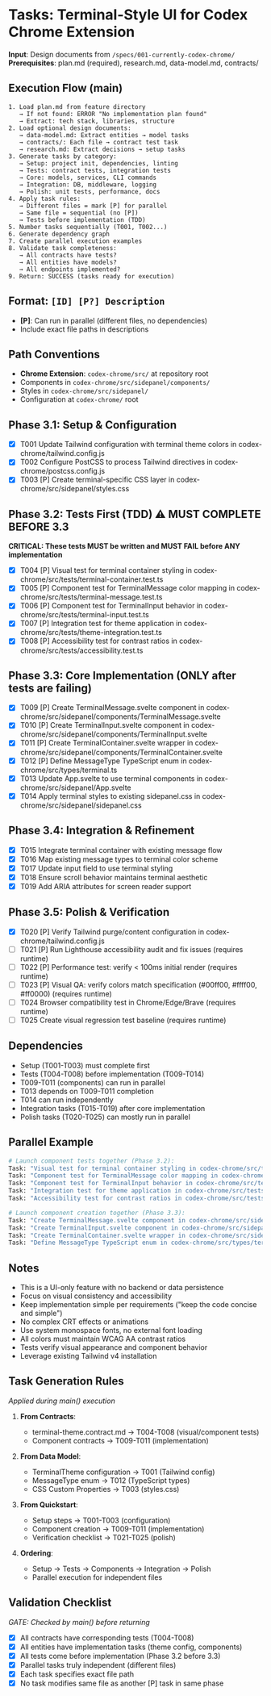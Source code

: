 # Tasks: Terminal-Style UI for Codex Chrome Extension

**Input**: Design documents from `/specs/001-currently-codex-chrome/`
**Prerequisites**: plan.md (required), research.md, data-model.md, contracts/

## Execution Flow (main)
```
1. Load plan.md from feature directory
   → If not found: ERROR "No implementation plan found"
   → Extract: tech stack, libraries, structure
2. Load optional design documents:
   → data-model.md: Extract entities → model tasks
   → contracts/: Each file → contract test task
   → research.md: Extract decisions → setup tasks
3. Generate tasks by category:
   → Setup: project init, dependencies, linting
   → Tests: contract tests, integration tests
   → Core: models, services, CLI commands
   → Integration: DB, middleware, logging
   → Polish: unit tests, performance, docs
4. Apply task rules:
   → Different files = mark [P] for parallel
   → Same file = sequential (no [P])
   → Tests before implementation (TDD)
5. Number tasks sequentially (T001, T002...)
6. Generate dependency graph
7. Create parallel execution examples
8. Validate task completeness:
   → All contracts have tests?
   → All entities have models?
   → All endpoints implemented?
9. Return: SUCCESS (tasks ready for execution)
```

## Format: `[ID] [P?] Description`
- **[P]**: Can run in parallel (different files, no dependencies)
- Include exact file paths in descriptions

## Path Conventions
- **Chrome Extension**: `codex-chrome/src/` at repository root
- Components in `codex-chrome/src/sidepanel/components/`
- Styles in `codex-chrome/src/sidepanel/`
- Configuration at `codex-chrome/` root

## Phase 3.1: Setup & Configuration
- [x] T001 Update Tailwind configuration with terminal theme colors in codex-chrome/tailwind.config.js
- [x] T002 Configure PostCSS to process Tailwind directives in codex-chrome/postcss.config.js
- [x] T003 [P] Create terminal-specific CSS layer in codex-chrome/src/sidepanel/styles.css

## Phase 3.2: Tests First (TDD) ⚠️ MUST COMPLETE BEFORE 3.3
**CRITICAL: These tests MUST be written and MUST FAIL before ANY implementation**
- [x] T004 [P] Visual test for terminal container styling in codex-chrome/src/tests/terminal-container.test.ts
- [x] T005 [P] Component test for TerminalMessage color mapping in codex-chrome/src/tests/terminal-message.test.ts
- [x] T006 [P] Component test for TerminalInput behavior in codex-chrome/src/tests/terminal-input.test.ts
- [x] T007 [P] Integration test for theme application in codex-chrome/src/tests/theme-integration.test.ts
- [x] T008 [P] Accessibility test for contrast ratios in codex-chrome/src/tests/accessibility.test.ts

## Phase 3.3: Core Implementation (ONLY after tests are failing)
- [x] T009 [P] Create TerminalMessage.svelte component in codex-chrome/src/sidepanel/components/TerminalMessage.svelte
- [x] T010 [P] Create TerminalInput.svelte component in codex-chrome/src/sidepanel/components/TerminalInput.svelte
- [x] T011 [P] Create TerminalContainer.svelte wrapper in codex-chrome/src/sidepanel/components/TerminalContainer.svelte
- [x] T012 [P] Define MessageType TypeScript enum in codex-chrome/src/types/terminal.ts
- [x] T013 Update App.svelte to use terminal components in codex-chrome/src/sidepanel/App.svelte
- [x] T014 Apply terminal styles to existing sidepanel.css in codex-chrome/src/sidepanel/sidepanel.css

## Phase 3.4: Integration & Refinement
- [x] T015 Integrate terminal container with existing message flow
- [x] T016 Map existing message types to terminal color scheme
- [x] T017 Update input field to use terminal styling
- [x] T018 Ensure scroll behavior maintains terminal aesthetic
- [x] T019 Add ARIA attributes for screen reader support

## Phase 3.5: Polish & Verification
- [x] T020 [P] Verify Tailwind purge/content configuration in codex-chrome/tailwind.config.js
- [ ] T021 [P] Run Lighthouse accessibility audit and fix issues (requires runtime)
- [ ] T022 [P] Performance test: verify < 100ms initial render (requires runtime)
- [ ] T023 [P] Visual QA: verify colors match specification (#00ff00, #ffff00, #ff0000) (requires runtime)
- [ ] T024 Browser compatibility test in Chrome/Edge/Brave (requires runtime)
- [ ] T025 Create visual regression test baseline (requires runtime)

## Dependencies
- Setup (T001-T003) must complete first
- Tests (T004-T008) before implementation (T009-T014)
- T009-T011 (components) can run in parallel
- T013 depends on T009-T011 completion
- T014 can run independently
- Integration tasks (T015-T019) after core implementation
- Polish tasks (T020-T025) can mostly run in parallel

## Parallel Example
```bash
# Launch component tests together (Phase 3.2):
Task: "Visual test for terminal container styling in codex-chrome/src/tests/terminal-container.test.ts"
Task: "Component test for TerminalMessage color mapping in codex-chrome/src/tests/terminal-message.test.ts"
Task: "Component test for TerminalInput behavior in codex-chrome/src/tests/terminal-input.test.ts"
Task: "Integration test for theme application in codex-chrome/src/tests/theme-integration.test.ts"
Task: "Accessibility test for contrast ratios in codex-chrome/src/tests/accessibility.test.ts"

# Launch component creation together (Phase 3.3):
Task: "Create TerminalMessage.svelte component in codex-chrome/src/sidepanel/components/TerminalMessage.svelte"
Task: "Create TerminalInput.svelte component in codex-chrome/src/sidepanel/components/TerminalInput.svelte"
Task: "Create TerminalContainer.svelte wrapper in codex-chrome/src/sidepanel/components/TerminalContainer.svelte"
Task: "Define MessageType TypeScript enum in codex-chrome/src/types/terminal.ts"
```

## Notes
- This is a UI-only feature with no backend or data persistence
- Focus on visual consistency and accessibility
- Keep implementation simple per requirements ("keep the code concise and simple")
- No complex CRT effects or animations
- Use system monospace fonts, no external font loading
- All colors must maintain WCAG AA contrast ratios
- Tests verify visual appearance and component behavior
- Leverage existing Tailwind v4 installation

## Task Generation Rules
*Applied during main() execution*

1. **From Contracts**:
   - terminal-theme.contract.md → T004-T008 (visual/component tests)
   - Component contracts → T009-T011 (implementation)

2. **From Data Model**:
   - TerminalTheme configuration → T001 (Tailwind config)
   - MessageType enum → T012 (TypeScript types)
   - CSS Custom Properties → T003 (styles.css)

3. **From Quickstart**:
   - Setup steps → T001-T003 (configuration)
   - Component creation → T009-T011 (implementation)
   - Verification checklist → T021-T025 (polish)

4. **Ordering**:
   - Setup → Tests → Components → Integration → Polish
   - Parallel execution for independent files

## Validation Checklist
*GATE: Checked by main() before returning*

- [x] All contracts have corresponding tests (T004-T008)
- [x] All entities have implementation tasks (theme config, components)
- [x] All tests come before implementation (Phase 3.2 before 3.3)
- [x] Parallel tasks truly independent (different files)
- [x] Each task specifies exact file path
- [x] No task modifies same file as another [P] task in same phase